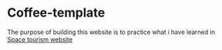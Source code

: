 # Coffee-template
The purpose of building this website is to practice what i have learned in [Space tourism website](https://github.com/Von-mehdi/Space-Tourism-Website)
